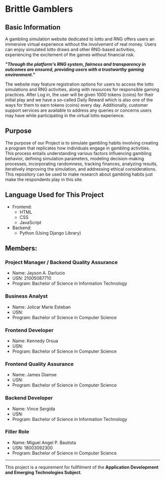 # Brittle Gamblers 

## Basic Information
A gambling simulation website dedicated to lotto and RNG offers users an immersive virtual experience without the involvement of real money. Users can enjoy simulated lotto draws and other RNG-based activities, experiencing the excitement of the games without financial risk. 

***"Through the platform's RNG system, fairness and transparency in outcomes are ensured, providing users with a trustworthy gaming environment."***

 The website may feature registration options for users to access the lotto simulations and RNG activities, along with resources for responsible gaming practices. After Log in, the user will be given 1000 tokens (coins) for their initial play and we have a so-called Daily Reward which is also one of the ways for them to earn tokens (coins) every day.  Additionally, customer support services are available to address any queries or concerns users may have while participating in the virtual lotto experience.

 ## Purpose
 The purpose of our Project is to simulate gambling habits involving creating a program that replicates how individuals engage in gambling activities. This process entails understanding various factors influencing gambling behavior, defining simulation parameters, modeling decision-making processes, incorporating randomness, tracking finances, analyzing results, iteratively improving the simulation, and addressing ethical considerations. This repository can be used to make research about gambling habits just make the respondents play in this site.

 ## Language Used for This Project
 - Frontend:
 	- HTML
 	- CSS
 	- JavaScript
 - Backend:
	- Python (Using Django Library)


## Members:
### Project Manager / Backend Quality Assurance
- Name: Jayson A. Darlucio
- USN: 21005087710
- Program: Bachelor of Science in Information Technology
### Business Analyst
- Name: Jolicar Marie Esteban
- USN: 
- Program: Bachelor of Science in Computer Science
### Frontend Developer
- Name: Kennedy Orsua
- USN:
- Program: Bachelor of Science in Computer Science
### Frontend Quality Assurance
- Name: James Diamse
- USN:
- Program: Bachelor of Science in Computer Science
### Backend Developer
- Name: Vince Sergida
- USN:
- Program: Bachelor of Science in Information Technology
### Filler Role
- Name: Miguel Angel P. Bautista
- USN: 18003092300
- Program: Bachelor of Science in Computer Science

___
This project is a requirement for fullfilment of the **Application Development and Emerging Technologies Subject**.